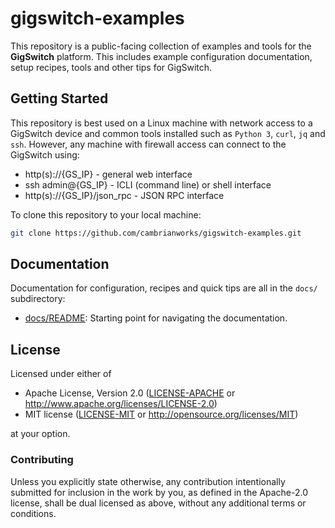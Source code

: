 # gigswitch-examples

This repository is a public-facing collection of examples and tools for the **GigSwitch** platform. This includes example configuration documentation, setup recipes, tools and other tips for GigSwitch.

## Getting Started

This repository is best used on a Linux machine with network access to a GigSwitch device and common tools installed such as `Python 3`, `curl`, `jq` and `ssh`. However, any machine with firewall access can connect to the GigSwitch using:
* http(s)://{GS_IP} - general web interface
* ssh admin@{GS_IP} - ICLI (command line) or shell interface
* http(s)://{GS_IP}/json_rpc - JSON RPC interface

To clone this repository to your local machine:

```bash
git clone https://github.com/cambrianworks/gigswitch-examples.git
```

## Documentation

Documentation for configuration, recipes and quick tips are all in the `docs/` subdirectory:

- [docs/README](./docs/README.md): Starting point for navigating the documentation.

## License

Licensed under either of

 * Apache License, Version 2.0 ([LICENSE-APACHE](LICENSE-APACHE) or
   http://www.apache.org/licenses/LICENSE-2.0)
 * MIT license ([LICENSE-MIT](LICENSE-MIT) or
   http://opensource.org/licenses/MIT)

at your option.

### Contributing

Unless you explicitly state otherwise, any contribution intentionally submitted
for inclusion in the work by you, as defined in the Apache-2.0 license, shall
be dual licensed as above, without any additional terms or conditions.
